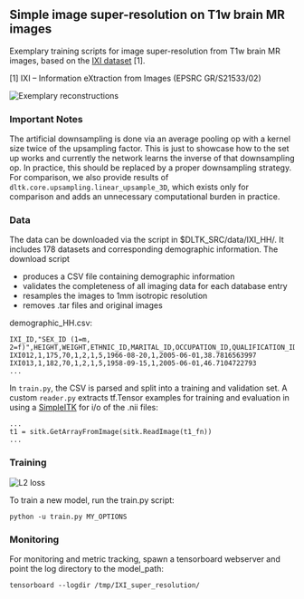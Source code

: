 ## Simple image super-resolution on T1w brain MR images
Exemplary training scripts for image super-resolution from T1w brain MR images, based on the [IXI dataset](http://brain-development.org/ixi-dataset/) [1]. 

[1] IXI – Information eXtraction from Images (EPSRC GR/S21533/02)

![Exemplary reconstructions](example.png)

### Important Notes 
The artificial downsampling is done via an average pooling op with a kernel size twice of the upsampling factor. This is just to showcase how to the set up works and currently the network learns the inverse of that downsampling op. In practice, this should be replaced by a proper downsampling strategy. For comparison, we also provide results of `dltk.core.upsampling.linear_upsample_3D`, which exists only for comparison and adds an unnecessary computational burden in practice.  

### Data
The data can be downloaded via the script in $DLTK_SRC/data/IXI_HH/. It includes 178 datasets and corresponding demographic information. The download script
 - produces a CSV file containing demographic information
 - validates the completeness of all imaging data for each database entry
 - resamples the images to 1mm isotropic resolution
 - removes .tar files and original images

demographic_HH.csv:
```
IXI_ID,"SEX_ID (1=m, 2=f)",HEIGHT,WEIGHT,ETHNIC_ID,MARITAL_ID,OCCUPATION_ID,QUALIFICATION_ID,DOB,DATE_AVAILABLE,STUDY_DATE,AGE
IXI012,1,175,70,1,2,1,5,1966-08-20,1,2005-06-01,38.7816563997
IXI013,1,182,70,1,2,1,5,1958-09-15,1,2005-06-01,46.7104722793
...
```

In `train.py`, the CSV is parsed and split into a training and validation set. A custom `reader.py` extracts tf.Tensor examples for training and evaluation in using a [SimpleITK](http://www.simpleitk.org/) for  i/o of the .nii files:

```
...
t1 = sitk.GetArrayFromImage(sitk.ReadImage(t1_fn))
...
```

### Training
![L2 loss](loss.png)

To train a new model, run the train.py script:

  ```
  python -u train.py MY_OPTIONS
  ```

### Monitoring

For monitoring and metric tracking, spawn a tensorboard webserver and point the log directory to the model_path:

  ```
  tensorboard --logdir /tmp/IXI_super_resolution/
  ```
